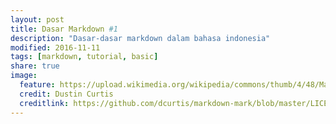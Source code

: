 ```yaml
---
layout: post
title: Dasar Markdown #1
description: "Dasar-dasar markdown dalam bahasa indonesia"
modified: 2016-11-11
tags: [markdown, tutorial, basic]
share: true
image:
  feature: https://upload.wikimedia.org/wikipedia/commons/thumb/4/48/Markdown-mark.svg/2000px-Markdown-mark.svg.png
  credit: Dustin Curtis
  creditlink: https://github.com/dcurtis/markdown-mark/blob/master/LICENSE
---
```

